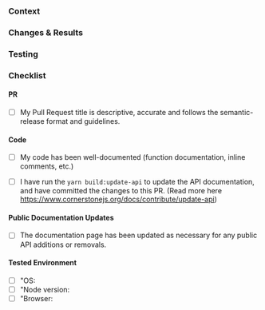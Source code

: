 <!-- Do Not Delete This! pr_template -->
<!-- Please read our Rules of Conduct: https://github.com/OHIF/Viewers/blob/master/CODE_OF_CONDUCT.md -->
<!-- :hand: Thank you for starting this amazing contribution! -->

<!--
⚠️⚠️ Please make sure the checklist section below is complete before submitting your PR.
To complete the checklist, add an 'x' to each item: [ ] -> [x]
(PRs that do not have all the checkboxes marked will not be approved)
-->

### Context

<!--
Provide a clear explanation of the reasoning behind this change, such as:
- A link to the issue being addressed, using the format "Fixes #ISSUE_NUMBER"
- An image showing the issue or problem being addressed (if not already in the issue)
- Error logs or callStacks to help with the understanding of the problem (if not already in the issue)
-->

### Changes & Results

<!--
List all the changes that have been done, such as:
- Add new components
- Remove old components
- Update dependencies

What are the effects of this change?
- Before vs After
- Screenshots / GIFs / Videos
-->

### Testing

<!--
Describe how we can test your changes.
- open a URL
- visit a page
- click on a button
- etc.
-->

### Checklist

#### PR

<!--
https://semantic-release.gitbook.io/semantic-release/#how-does-it-work

Examples:
Please note the letter casing in the provided examples (upper or lower).

- feat(MeasurementService): add ...
- fix(Toolbar): fix ...
- docs(Readme): update ...
- style(Whitespace): fix ...
- refactor(ExtensionManager): ...
- test(HangingProtocol): Add test ...
- chore(git): update ...
- perf(VolumeLoader): ...

You don't need to have each commit within the Pull Request follow the rule,
but the PR title must comply with it, as it will be used as the commit message
after the commits are squashed.
-->

- [ ] My Pull Request title is descriptive, accurate and follows the
  semantic-release format and guidelines.

#### Code

- [ ] My code has been well-documented (function documentation, inline comments,
  etc.)

- [ ] I have run the `yarn build:update-api` to update the API documentation, and have
  committed the changes to this PR. (Read more here https://www.cornerstonejs.org/docs/contribute/update-api)


#### Public Documentation Updates

<!-- https://cornerstonejs.org/ -->

- [ ] The documentation page has been updated as necessary for any public API
  additions or removals.

#### Tested Environment

- [ ] "OS: <!--[e.g. Windows 10, macOS 10.15.4]"-->
- [ ] "Node version: <!--[e.g. 16.14.0]"-->
- [ ] "Browser:
  <!--[e.g. Chrome 83.0.4103.116, Firefox 77.0.1, Safari 13.1.1]"-->

<!-- prettier-ignore-start -->
[blog]: https://circleci.com/blog/triggering-trusted-ci-jobs-on-untrusted-forks/
[script]: https://github.com/jklukas/git-push-fork-to-upstream-branch
<!-- prettier-ignore-end -->
